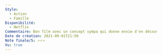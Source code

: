 ```yaml
---
Style:
  - Action
  - Famille
Disponibilité:
  - Netflix
Commentaire: Bon film avec un concept sympa qui donne envie d'en découvrir davantage. Toujours un plaisir de retrouver Robin Williams à l'écran. Film familial ne crève pas le plafond et se contente de divertir. Honnête.
Date de création: 2021-09-01T21:50
Note finale/5: ⭐⭐⭐
Vu: true
---
```

